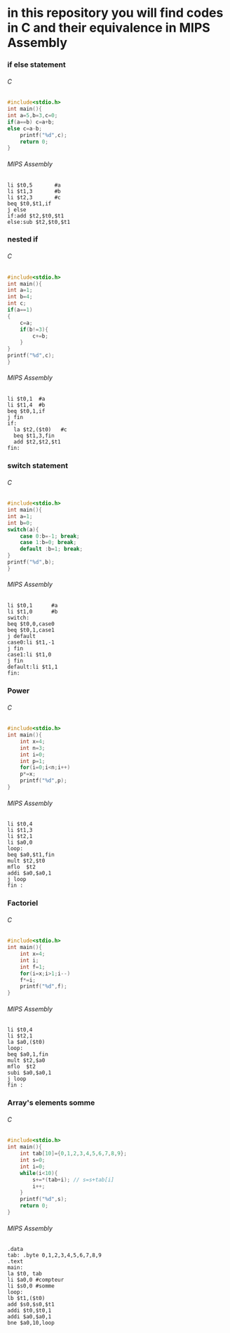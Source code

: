 <h1>in this repository you will find codes in C and their equivalence in MIPS Assembly</h1>
<h3>if else statement</h3>
<h6>C</h6>

```c
#include<stdio.h>
int main(){
int a=5,b=3,c=0;
if(a==b) c=a+b;
else c=a-b;
	printf("%d",c);
	return 0;
}
```
<h6>MIPS Assembly</h6>

```assembly
li $t0,5       #a
li $t1,3       #b
li $t2,3       #c
beq $t0,$t1,if
j else
if:add $t2,$t0,$t1
else:sub $t2,$t0,$t1
```
<h3>nested if</h3>
<h6>C</h6>

```c
#include<stdio.h>
int main(){
int a=1;
int b=4;
int c;
if(a==1)
{
	c=a;
	if(b!=3){
		c+=b;
	}	
}
printf("%d",c);
}
```
<h6>MIPS Assembly</h6>

```assembly
li $t0,1  #a
li $t1,4  #b
beq $t0,1,if
j fin
if:
  la $t2,($t0)   #c
  beq $t1,3,fin 
  add $t2,$t2,$t1
fin:
```
<h3>switch statement</h3>
<h6>C</h6>

```c
#include<stdio.h>
int main(){
int a=1;
int b=0;
switch(a){
	case 0:b=-1; break;
	case 1:b=0; break;
	default :b=1; break;
}
printf("%d",b);
}
```
<h6>MIPS Assembly</h6>

```assembly
li $t0,1      #a
li $t1,0      #b
switch:
beq $t0,0,case0
beq $t0,1,case1
j default
case0:li $t1,-1
j fin
case1:li $t1,0
j fin
default:li $t1,1
fin:
```
<h3>Power</h3>
<h6>C</h6>

```c
#include<stdio.h>
int main(){
	int x=4;
	int n=3;
	int i=0;
	int p=1;
	for(i=0;i<n;i++)
	p*=x;
	printf("%d",p);
}
```
<h6>MIPS Assembly</h6>

```assembly
li $t0,4
li $t1,3
li $t2,1
li $a0,0
loop:
beq $a0,$t1,fin
mult $t2,$t0
mflo  $t2
addi $a0,$a0,1
j loop
fin :
```
<h3>Factoriel</h3>
<h6>C</h6>

```c
#include<stdio.h>
int main(){
	int x=4;
	int i;
	int f=1;
	for(i=x;i>1;i--)
	f*=i;
	printf("%d",f);
}
```
<h6>MIPS Assembly</h6>

```assembly
li $t0,4
li $t2,1
la $a0,($t0)
loop:
beq $a0,1,fin
mult $t2,$a0
mflo  $t2
subi $a0,$a0,1
j loop
fin :
```

<h3>Array's elements somme</h3>
<h6>C</h6>

```c
#include<stdio.h>
int main(){
	int tab[10]={0,1,2,3,4,5,6,7,8,9};
	int s=0;
	int i=0;
	while(i<10){
		s+=*(tab+i); // s=s+tab[i]
		i++;
	}
	printf("%d",s);
	return 0;
}
```
<h6>MIPS Assembly</h6>

```assembly
.data 
tab: .byte 0,1,2,3,4,5,6,7,8,9
.text 
main: 
la $t0, tab 
li $a0,0 #compteur
li $s0,0 #somme
loop:
lb $t1,($t0)
add $s0,$s0,$t1
addi $t0,$t0,1
addi $a0,$a0,1
bne $a0,10,loop
```
